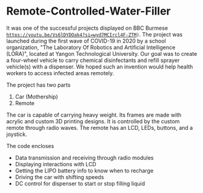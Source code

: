 # Remote-Controlled-Water-Filler
It was one of the successful projects displayed on BBC Burmese <code>https://youtu.be/Vs6lDYDOak4?si=wyd7MCIrcl4F-ZTM)</code>. The project was launched during the first wave of COVID-19 in 2020 by a school organization, "The Laboratory Of Robotics and Artificial Intelligence (LORA)", located at Yangon Technological University. Our goal was to create a four-wheel vehicle to carry chemical disinfectants and refill sprayer vehicle(s) with a dispenser. We hoped such an invention would help health workers to access infected areas remotely.

The project has two parts
1. Car (Mothership)
2. Remote

The car is capable of carrying heavy weight. Its frames are made with acrylic and custom 3D printing designs. It is controlled by the custom remote through radio waves. The remote has an LCD, LEDs, buttons, and a joystick.

The code encloses 
- Data transmission and receiving through radio modules
- Displaying interactions with LCD
- Getting the LIPO battery info to know when to recharge
- Driving the car with shifting speeds
- DC control for dispenser to start or stop filling liquid
